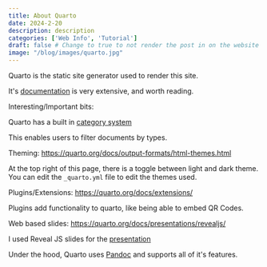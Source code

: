 ```yaml
---
title: About Quarto
date: 2024-2-20
description: description
categories: ['Web Info', 'Tutorial']
draft: false # Change to true to not render the post in on the website
image: "/blog/images/quarto.jpg"
---
```



Quarto is the static site generator used to render this site.

It's [documentation](https://quarto.org/docs/guide/) is very extensive, and worth reading.


Interesting/Important bits:

Quarto has a built in [category system](https://quarto.org/docs/websites/website-listings.html#categories)

This enables users to filter documents by types. 

Theming: <https://quarto.org/docs/output-formats/html-themes.html>

At the top right of this page, there is a toggle between light and dark theme. You can edit the `_quarto.yml` file to edit the themes used.

Plugins/Extensions: <https://quarto.org/docs/extensions/>

Plugins add functionality to quarto, like being able to embed QR Codes. 


Web based slides: <https://quarto.org/docs/presentations/revealjs/>

I used Reveal JS slides for the [presentation](https://moonpiedumplings.github.io/talks/self-site/presentation.html)


Under the hood, Quarto uses [Pandoc](https://pandoc.org/) and supports all of it's features. 
